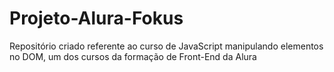 # Projeto-Alura-Fokus
Repositório criado referente ao curso de JavaScript manipulando elementos no DOM, um dos cursos da formação de Front-End da Alura
